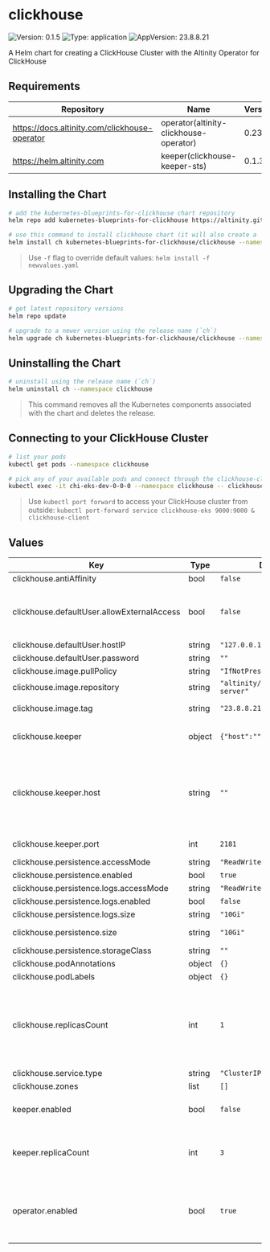

# clickhouse

![Version: 0.1.5](https://img.shields.io/badge/Version-0.1.5-informational?style=flat-square) ![Type: application](https://img.shields.io/badge/Type-application-informational?style=flat-square) ![AppVersion: 23.8.8.21](https://img.shields.io/badge/AppVersion-23.8.8.21-informational?style=flat-square)

A Helm chart for creating a ClickHouse Cluster with the Altinity Operator for ClickHouse

## Requirements

| Repository | Name | Version |
|------------|------|---------|
| https://docs.altinity.com/clickhouse-operator | operator(altinity-clickhouse-operator) | 0.23.6 |
| https://helm.altinity.com | keeper(clickhouse-keeper-sts) | 0.1.3 |

## Installing the Chart

```sh
# add the kubernetes-blueprints-for-clickhouse chart repository
helm repo add kubernetes-blueprints-for-clickhouse https://altinity.github.io/kubernetes-blueprints-for-clickhouse

# use this command to install clickhouse chart (it will also create a `clickhouse` namespace)
helm install ch kubernetes-blueprints-for-clickhouse/clickhouse --namespace clickhouse --create-namespace
```

> Use `-f` flag to override default values: `helm install -f newvalues.yaml`

## Upgrading the Chart
```sh
# get latest repository versions
helm repo update

# upgrade to a newer version using the release name (`ch`)
helm upgrade ch kubernetes-blueprints-for-clickhouse/clickhouse --namespace clickhouse
```

## Uninstalling the Chart

```sh
# uninstall using the release name (`ch`)
helm uninstall ch --namespace clickhouse
```

> This command removes all the Kubernetes components associated with the chart and deletes the release.

## Connecting to your ClickHouse Cluster

```sh
# list your pods
kubectl get pods --namespace clickhouse

# pick any of your available pods and connect through the clickhouse-client
kubectl exec -it chi-eks-dev-0-0-0 --namespace clickhouse -- clickhouse-client
```

> Use `kubectl port forward` to access your ClickHouse cluster from outside: `kubectl port-forward service clickhouse-eks 9000:9000 & clickhouse-client`

## Values

| Key | Type | Default | Description |
|-----|------|---------|-------------|
| clickhouse.antiAffinity | bool | `false` |  |
| clickhouse.defaultUser.allowExternalAccess | bool | `false` | Allow the default user to access ClickHouse from any IP. If set, will override `hostIP` to always be `0.0.0.0/0`. |
| clickhouse.defaultUser.hostIP | string | `"127.0.0.1/32"` |  |
| clickhouse.defaultUser.password | string | `""` |  |
| clickhouse.image.pullPolicy | string | `"IfNotPresent"` |  |
| clickhouse.image.repository | string | `"altinity/clickhouse-server"` |  |
| clickhouse.image.tag | string | `"23.8.8.21.altinitystable"` | Override the image tag for a specific version |
| clickhouse.keeper | object | `{"host":"","port":2181}` | Keeper connection settings for ClickHouse instances. |
| clickhouse.keeper.host | string | `""` | Specify a keeper host. Should be left empty if `clickhouse-keeper.enabled` is `true`. Will override the defaults set from `clickhouse-keeper.enabled`. |
| clickhouse.keeper.port | int | `2181` | Override the default keeper port |
| clickhouse.persistence.accessMode | string | `"ReadWriteOnce"` |  |
| clickhouse.persistence.enabled | bool | `true` | enable storage |
| clickhouse.persistence.logs.accessMode | string | `"ReadWriteOnce"` |  |
| clickhouse.persistence.logs.enabled | bool | `false` | enable pvc for logs |
| clickhouse.persistence.logs.size | string | `"10Gi"` | size for logs pvc |
| clickhouse.persistence.size | string | `"10Gi"` | volume size (per replica) |
| clickhouse.persistence.storageClass | string | `""` |  |
| clickhouse.podAnnotations | object | `{}` |  |
| clickhouse.podLabels | object | `{}` |  |
| clickhouse.replicasCount | int | `1` | number of replicas. If greater than 1, keeper must be enabled or a keeper host should be provided under clickhouse.keeper.host.  Will be ignored if `zones` is set. |
| clickhouse.service.type | string | `"ClusterIP"` |  |
| clickhouse.zones | list | `[]` |  |
| keeper.enabled | bool | `false` | Whether to enable Keeper. Required for replicated tables. |
| keeper.replicaCount | int | `3` | Number of keeper replicas. Must be an odd number. !! DO NOT CHANGE AFTER INITIAL DEPLOYMENT |
| operator.enabled | bool | `true` | Whether to enabled the Altinity Operator for ClickHouse. Disable if you already have the Operator installed cluster-wide. |
